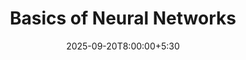 ---
type: lecture
date: 2025-09-20T8:00:00+5:30
title: Basics of Neural Networks
thumbnail: /static_files/presentations/lec4.png
tldr: The document introduces connectionist AI, biological inspiration of neurons, perceptrons, and the Perceptron Training Algorithm with its convergence proof. It then covers feedforward neural networks, gradient descent, sigmoid activation, and the backpropagation algorithm for training multilayer networks.
links: 
    - url: /static_files/presentations/CS564-BasicsNN.pdf
      name: slides
---